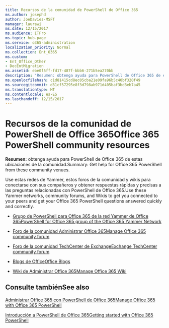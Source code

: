 ```yaml
---
title: Recursos de la comunidad de PowerShell de Office 365
ms.author: josephd
author: JoeDavies-MSFT
manager: laurawi
ms.date: 12/15/2017
ms.audience: ITPro
ms.topic: hub-page
ms.service: o365-administration
localization_priority: Normal
ms.collection: Ent_O365
ms.custom:
- Ent_Office_Other
- DecEntMigration
ms.assetid: ebe0f5ff-fd17-487f-bbb6-271b5ea270bb
description: 'Resumen: obtenga ayuda para PowerShell de Office 365 de estos lugares de la comunidad.'
ms.openlocfilehash: c1d81415cd8ec05cba21e09fa96b5c40bf320f49
ms.sourcegitcommit: d31cf57295e8f3d798ab971d405baf3bd3eb7a45
ms.translationtype: HT
ms.contentlocale: es-ES
ms.lasthandoff: 12/15/2017
---
```

# <a name="office-365-powershell-community-resources"></a><span data-ttu-id="e0a9a-103">Recursos de la comunidad de PowerShell de Office 365</span><span class="sxs-lookup"><span data-stu-id="e0a9a-103">Office 365 PowerShell community resources</span></span>

 <span data-ttu-id="e0a9a-104">**Resumen:** obtenga ayuda para PowerShell de Office 365 de estas ubicaciones de la comunidad.</span><span class="sxs-lookup"><span data-stu-id="e0a9a-104">Summary: Get help for Office 365 PowerShell from these community venues.</span></span>
  
<span data-ttu-id="e0a9a-105">Use estas redes de Yammer, estos foros de la comunidad y wikis para conectarse con sus compañeros y obtener respuestas rápidas y precisas a las preguntas relacionadas con PowerShell de Office 365.</span><span class="sxs-lookup"><span data-stu-id="e0a9a-105">Use these Yammer networks, community forums, and Wikis to get you connected to your peers and get your Office 365 PowerShell questions answered quickly and correctly.</span></span> 
  
- [<span data-ttu-id="e0a9a-106">Grupo de PowerShell para Office 365 de la red Yammer de Office 365</span><span class="sxs-lookup"><span data-stu-id="e0a9a-106">PowerShell for Office 365 group of the Office 365 Yammer Network</span></span>](https://www.yammer.com/itpronetwork/#/threads/inGroup?type=in_group&amp;feedId=4632269)
    
- <span data-ttu-id="e0a9a-107">[Foro de la comunidad Administrar Office 365]((https://community.office365.com/es-ES/f/148.aspx))</span><span class="sxs-lookup"><span data-stu-id="e0a9a-107">[Manage Office 365 community forum]((https://community.office365.com/es-ES/f/148.aspx))</span></span>
    
- [<span data-ttu-id="e0a9a-108">Foro de la comunidad TechCenter de Exchange</span><span class="sxs-lookup"><span data-stu-id="e0a9a-108">Exchange TechCenter community forum</span></span>](https://social.technet.microsoft.com/Forums/exchange/en-US/home?forum=exchangesvrgeneral)
    
- <span data-ttu-id="e0a9a-109">[Blogs de Office]((https://blogs.office.com/))</span><span class="sxs-lookup"><span data-stu-id="e0a9a-109">[Office Blogs]((https://blogs.office.com/))</span></span>
    
- <span data-ttu-id="e0a9a-110">[Wiki de Administrar Office 365]((https://community.office365.com/es-ES/w/manage/default.aspx))</span><span class="sxs-lookup"><span data-stu-id="e0a9a-110">[Manage Office 365 Wiki]((https://community.office365.com/es-ES/w/manage/default.aspx))</span></span>
    
## <a name="see-also"></a><span data-ttu-id="e0a9a-111">Consulte también</span><span class="sxs-lookup"><span data-stu-id="e0a9a-111">See also</span></span>

#### 

[<span data-ttu-id="e0a9a-112">Administrar Office 365 con PowerShell de Office 365</span><span class="sxs-lookup"><span data-stu-id="e0a9a-112">Manage Office 365 with Office 365 PowerShell</span></span>](manage-office-365-with-office-365-powershell.md)
  
[<span data-ttu-id="e0a9a-113">Introducción a PowerShell de Office 365</span><span class="sxs-lookup"><span data-stu-id="e0a9a-113">Getting started with Office 365 PowerShell</span></span>](getting-started-with-office-365-powershell.md)

